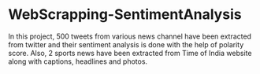 # WebScrapping-SentimentAnalysis
In this project, 500 tweets from various news channel have been extracted from twitter and their sentiment analysis is done with the help of polarity score. Also, 2 sports news have been extracted from Time of India website along with captions, headlines and photos.
